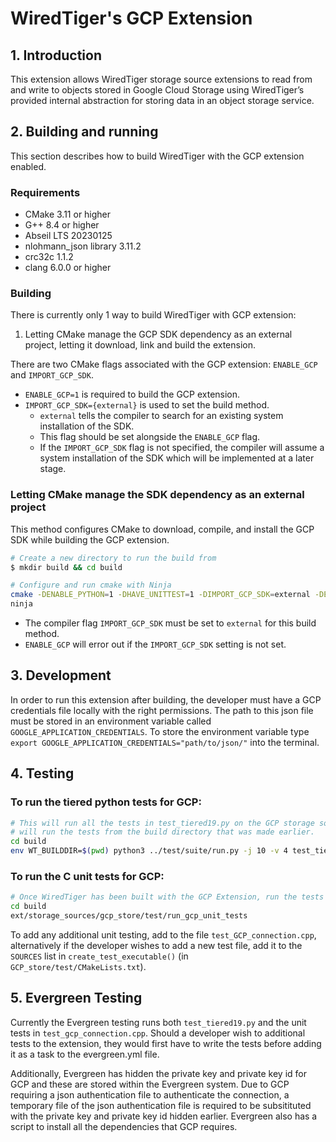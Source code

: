 # WiredTiger's GCP Extension
## 1. Introduction
This extension allows WiredTiger storage source extensions to read from and write to objects stored
in Google Cloud Storage using WiredTiger’s provided internal abstraction for storing data in an
object storage service.

## 2. Building and running
This section describes how to build WiredTiger with the GCP extension enabled.

### Requirements
* CMake 3.11 or higher
* G++ 8.4 or higher
* Abseil LTS 20230125
* nlohmann_json library 3.11.2
* crc32c 1.1.2
* clang 6.0.0 or higher

### Building
There is currently only 1 way to build WiredTiger with GCP extension:
1. Letting CMake manage the GCP SDK dependency as an external project, letting it download, link
  and build the extension.

There are two CMake flags associated with the GCP extension: `ENABLE_GCP` and `IMPORT_GCP_SDK`.
* `ENABLE_GCP=1` is required to build the GCP extension.
* `IMPORT_GCP_SDK={external}` is used to set the build method.
    *   `external` tells the compiler to search for an existing system installation of the SDK.
    *    This flag should be set alongside the `ENABLE_GCP` flag.
    *    If the `IMPORT_GCP_SDK` flag is not specified, the compiler will assume a system
          installation of the SDK which will be implemented at a later stage.

### Letting CMake manage the SDK dependency as an external project

This method configures CMake to download, compile, and install the GCP SDK while building
the GCP extension.

```bash
# Create a new directory to run the build from
$ mkdir build && cd build

# Configure and run cmake with Ninja
cmake -DENABLE_PYTHON=1 -DHAVE_UNITTEST=1 -DIMPORT_GCP_SDK=external -DENABLE_GCP=1 -G Ninja ../.
ninja
```

* The compiler flag `IMPORT_GCP_SDK` must be set to `external` for this build method.
* `ENABLE_GCP` will error out if the `IMPORT_GCP_SDK` setting is not set.

## 3. Development
In order to run this extension after building, the developer must have a GCP credentials file
locally with the right permissions. The path to this json file must be stored in an environment
variable called `GOOGLE_APPLICATION_CREDENTIALS`. To store the environment variable type
`export GOOGLE_APPLICATION_CREDENTIALS="path/to/json/"` into the terminal.

## 4. Testing

### To run the tiered python tests for GCP:

```bash
# This will run all the tests in test_tiered19.py on the GCP storage source. The following command
# will run the tests from the build directory that was made earlier.
cd build
env WT_BUILDDIR=$(pwd) python3 ../test/suite/run.py -j 10 -v 4 test_tiered19
```

### To run the C unit tests for GCP:

```bash
# Once WiredTiger has been built with the GCP Extension, run the tests from the build directory
cd build
ext/storage_sources/gcp_store/test/run_gcp_unit_tests
```

To add any additional unit testing, add to the file `test_GCP_connection.cpp`, alternatively if the
developer wishes to add a new test file, add it to the `SOURCES` list in `create_test_executable()`
(in `GCP_store/test/CMakeLists.txt`).

## 5. Evergreen Testing

Currently the Evergreen testing runs both `test_tiered19.py` and the unit tests in
`test_gcp_connection.cpp`. Should a developer wish to additional tests to the extension, they would
first have to write the tests before adding it as a task to the evergreen.yml file.

Additionally, Evergreen has hidden the private key and private key id for GCP and these are stored
within the Evergreen system. Due to GCP requiring a json authentication file to authenticate the
connection, a temporary file of the json authentication file is required to be subsitituted with the
private key and private key id hidden earlier. Evergreen also has a script to install all the
dependencies that GCP requires.